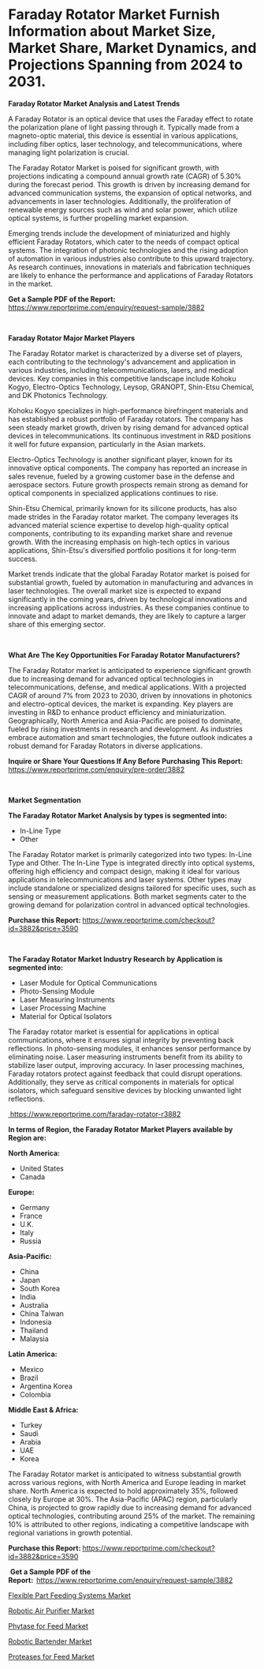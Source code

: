 <p><h1>Faraday Rotator Market Furnish Information about Market Size, Market Share, Market Dynamics, and Projections Spanning from 2024 to 2031.</h1></p><p><strong>Faraday Rotator Market Analysis and Latest Trends</strong></p>
<p><p>A Faraday Rotator is an optical device that uses the Faraday effect to rotate the polarization plane of light passing through it. Typically made from a magneto-optic material, this device is essential in various applications, including fiber optics, laser technology, and telecommunications, where managing light polarization is crucial.</p><p>The Faraday Rotator Market is poised for significant growth, with projections indicating a compound annual growth rate (CAGR) of 5.30% during the forecast period. This growth is driven by increasing demand for advanced communication systems, the expansion of optical networks, and advancements in laser technologies. Additionally, the proliferation of renewable energy sources such as wind and solar power, which utilize optical systems, is further propelling market expansion.</p><p>Emerging trends include the development of miniaturized and highly efficient Faraday Rotators, which cater to the needs of compact optical systems. The integration of photonic technologies and the rising adoption of automation in various industries also contribute to this upward trajectory. As research continues, innovations in materials and fabrication techniques are likely to enhance the performance and applications of Faraday Rotators in the market.</p></p>
<p><strong>Get a Sample PDF of the Report:&nbsp;</strong> <a href="https://www.reportprime.com/enquiry/request-sample/3882">https://www.reportprime.com/enquiry/request-sample/3882</a></p>
<p>&nbsp;</p>
<p><strong>Faraday Rotator Major Market Players</strong></p>
<p><p>The Faraday Rotator market is characterized by a diverse set of players, each contributing to the technology's advancement and application in various industries, including telecommunications, lasers, and medical devices. Key companies in this competitive landscape include Kohoku Kogyo, Electro-Optics Technology, Leysop, GRANOPT, Shin-Etsu Chemical, and DK Photonics Technology.</p><p>Kohoku Kogyo specializes in high-performance birefringent materials and has established a robust portfolio of Faraday rotators. The company has seen steady market growth, driven by rising demand for advanced optical devices in telecommunications. Its continuous investment in R&D positions it well for future expansion, particularly in the Asian markets.</p><p>Electro-Optics Technology is another significant player, known for its innovative optical components. The company has reported an increase in sales revenue, fueled by a growing customer base in the defense and aerospace sectors. Future growth prospects remain strong as demand for optical components in specialized applications continues to rise.</p><p>Shin-Etsu Chemical, primarily known for its silicone products, has also made strides in the Faraday rotator market. The company leverages its advanced material science expertise to develop high-quality optical components, contributing to its expanding market share and revenue growth. With the increasing emphasis on high-tech optics in various applications, Shin-Etsu's diversified portfolio positions it for long-term success.</p><p>Market trends indicate that the global Faraday Rotator market is poised for substantial growth, fueled by automation in manufacturing and advances in laser technologies. The overall market size is expected to expand significantly in the coming years, driven by technological innovations and increasing applications across industries. As these companies continue to innovate and adapt to market demands, they are likely to capture a larger share of this emerging sector.</p></p>
<p>&nbsp;</p>
<p><strong>What Are The Key Opportunities For Faraday Rotator Manufacturers?</strong></p>
<p><p>The Faraday Rotator market is anticipated to experience significant growth due to increasing demand for advanced optical technologies in telecommunications, defense, and medical applications. With a projected CAGR of around 7% from 2023 to 2030, driven by innovations in photonics and electro-optical devices, the market is expanding. Key players are investing in R&D to enhance product efficiency and miniaturization. Geographically, North America and Asia-Pacific are poised to dominate, fueled by rising investments in research and development. As industries embrace automation and smart technologies, the future outlook indicates a robust demand for Faraday Rotators in diverse applications.</p></p>
<p><strong>Inquire or Share Your Questions If Any Before Purchasing This Report:</strong> <a href="https://www.reportprime.com/enquiry/pre-order/3882">https://www.reportprime.com/enquiry/pre-order/3882</a></p>
<p>&nbsp;</p>
<p><strong>Market Segmentation</strong></p>
<p><strong>The Faraday Rotator Market Analysis by types is segmented into:</strong></p>
<p><ul><li>In-Line Type</li><li>Other</li></ul></p>
<p><p>The Faraday Rotator market is primarily categorized into two types: In-Line Type and Other. The In-Line Type is integrated directly into optical systems, offering high efficiency and compact design, making it ideal for various applications in telecommunications and laser systems. Other types may include standalone or specialized designs tailored for specific uses, such as sensing or measurement applications. Both market segments cater to the growing demand for polarization control in advanced optical technologies.</p></p>
<p><strong>Purchase this Report:&nbsp;</strong><a href="https://www.reportprime.com/checkout?id=3882&price=3590">https://www.reportprime.com/checkout?id=3882&price=3590</a></p>
<p>&nbsp;</p>
<p><strong>The Faraday Rotator Market Industry Research by Application is segmented into:</strong></p>
<p><ul><li>Laser Module for Optical Communications</li><li>Photo-Sensing Module</li><li>Laser Measuring Instruments</li><li>Laser Processing Machine</li><li>Material for Optical Isolators</li></ul></p>
<p><p>The Faraday rotator market is essential for applications in optical communications, where it ensures signal integrity by preventing back reflections. In photo-sensing modules, it enhances sensor performance by eliminating noise. Laser measuring instruments benefit from its ability to stabilize laser output, improving accuracy. In laser processing machines, Faraday rotators protect against feedback that could disrupt operations. Additionally, they serve as critical components in materials for optical isolators, which safeguard sensitive devices by blocking unwanted light reflections.</p></p>
<p><a href="https://www.reportprime.com/faraday-rotator-r3882">&nbsp;https://www.reportprime.com/faraday-rotator-r3882</a></p>
<p><strong>In terms of Region, the Faraday Rotator Market Players available by Region are:</strong></p>
<p>
    <p> <strong> North America: </strong>
        <ul>
            <li>United States</li>
            <li>Canada</li>
        </ul>
        </p> 
    <p> <strong> Europe: </strong>
        <ul>
            <li>Germany</li>
            <li>France</li>
            <li>U.K.</li>
            <li>Italy</li>
            <li>Russia</li>
        </ul>
        </p> 
    <p> <strong> Asia-Pacific: </strong>
        <ul>
            <li>China</li>
            <li>Japan</li>
            <li>South Korea</li>
            <li>India</li>
            <li>Australia</li>
            <li>China Taiwan</li>
            <li>Indonesia</li>
            <li>Thailand</li>
            <li>Malaysia</li>
        </ul>
        </p> 
    <p> <strong> Latin America: </strong>
        <ul>
            <li>Mexico</li>
            <li>Brazil</li>
            <li>Argentina Korea</li>
            <li>Colombia</li>
        </ul>
        </p> 
    <p> <strong> Middle East & Africa: </strong>
        <ul>
            <li>Turkey</li>
            <li>Saudi</li>
            <li>Arabia</li>
            <li>UAE</li>
            <li>Korea</li>
        </ul>
    </p>
    </p>
<p><p>The Faraday Rotator market is anticipated to witness substantial growth across various regions, with North America and Europe leading in market share. North America is expected to hold approximately 35%, followed closely by Europe at 30%. The Asia-Pacific (APAC) region, particularly China, is projected to grow rapidly due to increasing demand for advanced optical technologies, contributing around 25% of the market. The remaining 10% is attributed to other regions, indicating a competitive landscape with regional variations in growth potential.</p></p>
<p><strong>Purchase this Report: </strong><a href="https://www.reportprime.com/checkout?id=3882&price=3590">https://www.reportprime.com/checkout?id=3882&price=3590</a></p>
<p>&nbsp;<strong>Get a Sample PDF of the Report:&nbsp;&nbsp;</strong><a href="https://www.reportprime.com/enquiry/request-sample/3882">https://www.reportprime.com/enquiry/request-sample/3882</a></p>
<p><strong></strong></p>
<p><p><a href="https://www.linkedin.com/pulse/what-influencing-future-flexible-part-feeding-systems-market-insights-skube?trackingId=F8%2BnHHVEQzWeBN6lKLWCCQ%3D%3D">Flexible Part Feeding Systems Market</a></p><p><a href="https://www.linkedin.com/pulse/how-regional-global-trends-shaping-robotic-air-purifier-mvfne?trackingId=GfDK4zq%2BQ%2F%2BQn%2FxVtOeToQ%3D%3D">Robotic Air Purifier Market</a></p><p><a href="https://issuu.com/reportprime-2/docs/phytase-for-feed-market-size-2030.p_7b726fed41c169">Phytase for Feed Market</a></p><p><a href="https://www.linkedin.com/pulse/analyzing-key-drivers-robotic-bartender-market-trends-qns7e?trackingId=TFpwzYxLT9WjHfm5edD9Cw%3D%3D">Robotic Bartender Market</a></p><p><a href="https://issuu.com/reportprime-2/docs/proteases-for-feed-market-size-2030_cf8c082661d6fa">Proteases for Feed Market</a></p></p>
